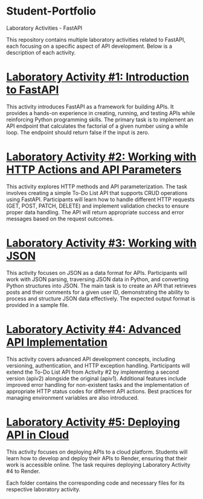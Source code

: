 # Student-Portfolio
Laboratory Activities - FastAPI

This repository contains multiple laboratory activities related to FastAPI, each focusing on a specific aspect of API development. Below is a description of each activity.

# [Laboratory Activity #1: Introduction to FastAPI](./Lab1/)

This activity introduces FastAPI as a framework for building APIs. It provides a hands-on experience in creating, running, and testing APIs while reinforcing Python programming skills. The primary task is to implement an API endpoint that calculates the factorial of a given number using a while loop. The endpoint should return false if the input is zero.

# [Laboratory Activity #2: Working with HTTP Actions and API Parameters](./Lab2/)

This activity explores HTTP methods and API parameterization. The task involves creating a simple To-Do List API that supports CRUD operations using FastAPI. Participants will learn how to handle different HTTP requests (GET, POST, PATCH, DELETE) and implement validation checks to ensure proper data handling. The API will return appropriate success and error messages based on the request outcomes.

# [Laboratory Activity #3: Working with JSON](./Lab3/)

This activity focuses on JSON as a data format for APIs. Participants will work with JSON parsing, traversing JSON data in Python, and converting Python structures into JSON. The main task is to create an API that retrieves posts and their comments for a given user ID, demonstrating the ability to process and structure JSON data effectively. The expected output format is provided in a sample file.

# [Laboratory Activity #4: Advanced API Implementation](./Lab4/)

This activity covers advanced API development concepts, including versioning, authentication, and HTTP exception handling. Participants will extend the To-Do List API from Activity #2 by implementing a second version (apiv2) alongside the original (apiv1). Additional features include improved error handling for non-existent tasks and the implementation of appropriate HTTP status codes for different API actions. Best practices for managing environment variables are also introduced.

# [Laboratory Activity #5: Deploying API in Cloud](./Lab5/)

This activity focuses on deploying APIs to a cloud platform. Students will learn how to develop and deploy their APIs to Render, ensuring that their work is accessible online. The task requires deploying Laboratory Activity #4 to Render.

Each folder contains the corresponding code and necessary files for its respective laboratory activity.
